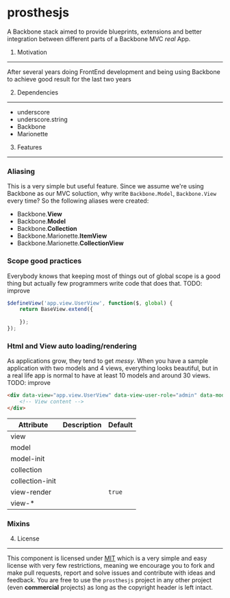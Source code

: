 prosthesjs
==========

A Backbone stack aimed to provide blueprints, extensions and better integration between different parts of a Backbone MVC *real* App.

1. Motivation
-------------

After several years doing FrontEnd development and being using Backbone to achieve good result for the last two years


2. Dependencies
---------------

 - underscore
 - underscore.string
 - Backbone
 - Marionette

3. Features
-----------

### Aliasing ###

This is a very simple but useful feature. Since we assume we're using Backbone as our MVC soluction, why write `Backbone.Model`, `Backbone.View` every time? So the following aliases were created:

 - Backbone.**View**
 - Backbone.**Model**
 - Backbone.**Collection**
 - Backbone.Marionette.**ItemView**
 - Backbone.Marionette.**CollectionView**
 

### Scope good practices ###

Everybody knows that keeping most of things out of global scope is a good thing but actually few programmers write code that does that. TODO: improve

```js
$defineView('app.view.UserView', function($, global) {
    return BaseView.extend({
        
    });
});
```

### Html and View auto loading/rendering ###

As applications grow, they tend to get *messy*. When you have a sample application with two models and 4 views, everything looks beautiful, but in a real life app is normal to have at least 10 models and around 30 views.
TODO: improve

```html
<div data-view="app.view.UserView" data-view-user-role="admin" data-model="app.model.User" data-model-init="fetch">
    <!-- View content -->
</div>
```

| Attribute         | Description   | Default  |
| ------------------|---------------| ---------|
| view              |               |          |
| model             |               |          |
| model-init        |               |          |
| collection        |               |          |
| collection-init   |               |          |
| view-render       |               | `true`   |
| view-*            |               |          |

### Mixins ###


4. License
----------

This component is licensed under [MIT](LICENSE.txt) which is a very simple and easy license with very few restrictions, meaning we encourage you to fork and make pull requests, report and solve issues and contribute with ideas and feedback.
You are free to use the `prosthesjs` project in any other project (even **commercial** projects) as long as the copyright header is left intact.